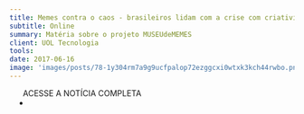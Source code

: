 ```yaml
---
title: Memes contra o caos - brasileiros lidam com a crise com criatividade
subtitle: Online
summary: Matéria sobre o projeto MUSEUdeMEMES
client: UOL Tecnologia
tools: 
date: 2017-06-16
image: 'images/posts/78-1y304rm7a9g9ucfpalop72ezggcxi0wtxk3kch44rwbo.png'
---
```




<div class="post__share"><ul class="share__list list-reset">ACESSE A NOTÍCIA COMPLETA<li class="share__item" style="margin-left: 10px"><a class="share__link share__facebook" style="background: #fa5657" href="https://tecnologia.uol.com.br/noticias/afp/2017/06/16/memes-contra-o-caos-brasileiros-lidam-com-a-crise-com-criatividade.htm" title="Link" rel="nofollow"><i class="fa-solid fa-link"></i></a></li></ul></div>
<!-- <div class="gallery-box"><div class="gallery"><img src="/clipping/images/example-1.jpg" loading="lazy" alt="Project"><img src="/clipping/images/example-2.jpg" loading="lazy" alt="Project"></div><em>Gallery / <a href="https://www.freepik.com/" target="_blank">Freepic</a></em></div> -->
